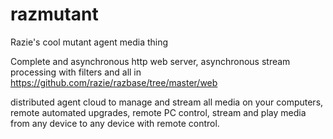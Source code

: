 razmutant
=========

Razie's cool mutant agent media thing

Complete and asynchronous http web server, asynchronous stream processing with filters and all in https://github.com/razie/razbase/tree/master/web

distributed agent cloud to manage and stream all media on your computers, remote automated upgrades, remote PC control, stream and play media from any device to any device with remote control.


